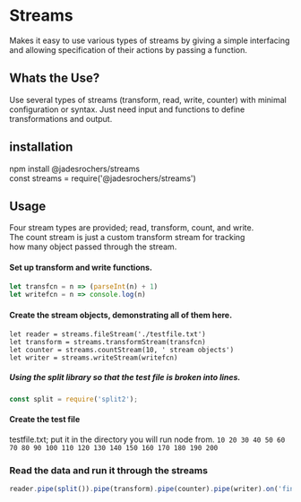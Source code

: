 # Streams
Makes it easy to use various types of streams by giving a simple interfacing  
and allowing specification of their actions by passing a function.

## Whats the Use?
Use several types of streams (transform, read, write, counter) with minimal
configuration or syntax. Just need input and functions to define
transformations and output.

## installation 
npm install @jadesrochers/streams  
const streams = require('@jadesrochers/streams')  

## Usage
Four stream types are provided; read, transform, count, and write.  
The count stream is just a custom transform stream for tracking  
how many object passed through the stream.

#### Set up transform and write functions.
```javascript
let transfcn = n => (parseInt(n) + 1)
let writefcn = n => console.log(n) 
```

#### Create the stream objects, demonstrating all of them here.
```
let reader = streams.fileStream('./testfile.txt') 
let transform = streams.transformStream(transfcn) 
let counter = streams.countStream(10, ' stream objects') 
let writer = streams.writeStream(writefcn) 
```

##### Using the split library so that the test file is broken into lines.
```javascript
const split = require('split2');
```

#### Create the test file
testfile.txt; put it in the directory you will run node from.
`
10
20
30
40
50
60
70
80
90
100
110
120
130
140
150
160
170
180
190
200
`

### Read the data and run it through the streams
```javascript
reader.pipe(split()).pipe(transform).pipe(counter).pipe(writer).on('finish', () => { console.log('Stream complete, closed'); process.exit(0)}).on('error',  () => console.log('Somthing went wrong'))
```

